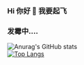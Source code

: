 ### Hi 你好 👋 我要起飞
### 发霉中....

<!--
**micjn89757/micjn89757** is a ✨ _special_ ✨ repository because its `README.md` (this file) appears on your GitHub profile.

Here are some ideas to get you started:

- 🔭 I’m currently working on ...
- 🌱 I’m currently learning ...
- 👯 I’m looking to collaborate on ...
- 🤔 I’m looking for help with ...
- 💬 Ask me about ...
- 📫 How to reach me: ...
- 😄 Pronouns: ...
- ⚡ Fun fact: ...
-->
![Anurag's GitHub stats](https://github-readme-stats.vercel.app/api?username=micjn89757&show_icons=true)
<br>
[![Top Langs](https://github-readme-stats.vercel.app/api/top-langs/?username=minjn)](https://github.com/anuraghazra/github-readme-stats)

